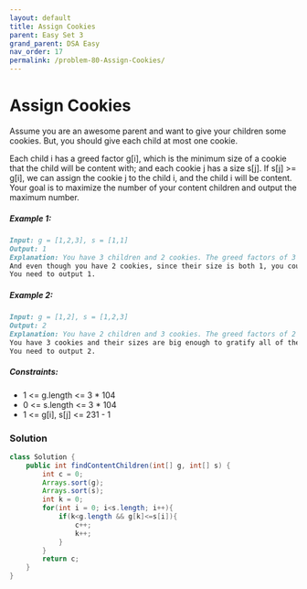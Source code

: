 ```yaml
---
layout: default
title: Assign Cookies
parent: Easy Set 3
grand_parent: DSA Easy
nav_order: 17
permalink: /problem-80-Assign-Cookies/
---
```

# Assign Cookies

Assume you are an awesome parent and want to give your children some cookies. But, you should give each child at most one cookie.

Each child i has a greed factor g[i], which is the minimum size of a cookie that the child will be content with; and each cookie j has a size s[j]. If s[j] >= g[i], we can assign the cookie j to the child i, and the child i will be content. Your goal is to maximize the number of your content children and output the maximum number.

##### Example 1:
```markdown
Input: g = [1,2,3], s = [1,1]
Output: 1
Explanation: You have 3 children and 2 cookies. The greed factors of 3 children are 1, 2, 3.
And even though you have 2 cookies, since their size is both 1, you could only make the child whose greed factor is 1 content.
You need to output 1.
```
##### Example 2:
```markdown
Input: g = [1,2], s = [1,2,3]
Output: 2
Explanation: You have 2 children and 3 cookies. The greed factors of 2 children are 1, 2.
You have 3 cookies and their sizes are big enough to gratify all of the children,
You need to output 2.
```
##### Constraints:
* 1 <= g.length <= 3 * 104
* 0 <= s.length <= 3 * 104
* 1 <= g[i], s[j] <= 231 - 1

### Solution
```java
class Solution {
    public int findContentChildren(int[] g, int[] s) {
        int c = 0;
        Arrays.sort(g);
        Arrays.sort(s);
        int k = 0;
        for(int i = 0; i<s.length; i++){
            if(k<g.length && g[k]<=s[i]){
                c++;
                k++;
            }
        }
        return c;
    }
}
```